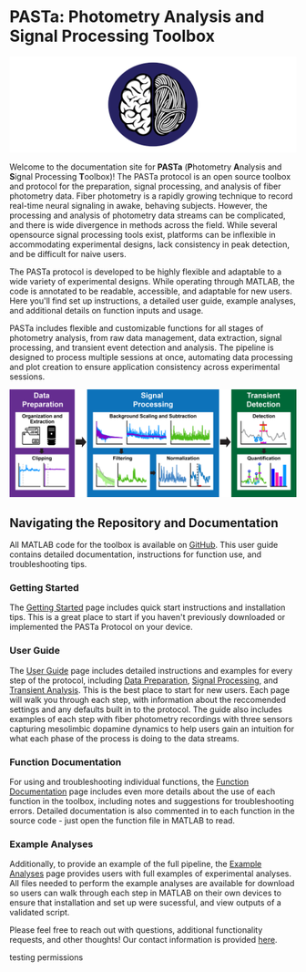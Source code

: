 # **PASTa**: **P**hotometry **A**nalysis and **S**ignal Processing **T**oolbox

![png](./img/home_1_PASTalogo.png)

Welcome to the documentation site for __PASTa__ (**P**hotometry **A**nalysis and **S**ignal Processing **T**oolbox)! The PASTa protocol is an open source toolbox and protocol for the preparation, signal processing, and analysis of fiber photometry data. Fiber photometry is a rapidly growing technique to record real-time neural signaling in awake, behaving subjects. However, the processing and analysis of photometry data streams can be complicated, and there is wide divergence in methods across the field. While several opensource signal processing tools exist, platforms can be inflexible in accommodating experimental designs, lack consistency in peak detection, and be difficult for naive users.

The PASTa protocol is developed to be highly flexible and adaptable to a wide variety of experimental designs. While operating through MATLAB, the code is annotated to be readable, accessible, and adaptable for new users. Here you'll find set up instructions, a detailed user guide, example analyses, and additional details on function inputs and usage. 

PASTa includes flexible and customizable functions for all stages of photometry analysis, from raw data management, data extraction, signal processing, and transient event detection and analysis. The pipeline is designed to process multiple sessions at once, automating data processing and plot creation to ensure application consistency across experimental sessions.

![png](./img/home_2_PASTaprotocoloverview.png)


## Navigating the Repository and Documentation
All MATLAB code for the toolbox is available on [GitHub](https://github.com/rdonka/PASTaUserGuide). This user guide contains detailed documentation, instructions for function use, and troubleshooting tips. 

### Getting Started
The [Getting Started](https://rdonka.github.io/PASTaUserGuide/gettingstarted/) page includes quick start instructions and installation tips. This is a great place to start if you haven't previously downloaded or implemented the PASTa Protocol on your device.

### User Guide
The [User Guide](https://rdonka.github.io/PASTaUserGuide/userguide/userguide/) page includes detailed instructions and examples for every step of the protocol, including [Data Preparation](https://rdonka.github.io/PASTaUserGuide/userguide/datapreparation/), [Signal Processing](https://rdonka.github.io/PASTaUserGuide/userguide/signalprocessing/), and [Transient Analysis](https://rdonka.github.io/PASTaUserGuide/userguide/transientanalysis/). This is the best place to start for new users. Each page will walk you through each step, with information about the reccomended settings and any defaults built in to the protocol. The guide also includes examples of each step with fiber photometry recordings with three sensors capturing mesolimbic dopamine dynamics to help users gain an intuition for what each phase of the process is doing to the data streams.

### Function Documentation
For using and troubleshooting individual functions, the [Function Documentation](https://rdonka.github.io/PASTaUserGuide/functiondocumentation/) page includes even more details about the use of each function in the toolbox, including notes and suggestions for troubleshooting errors. Detailed documentation is also commented in to each function in the source code - just open the function file in MATLAB to read.

### Example Analyses
Additionally, to provide an example of the full pipeline, the [Example Analyses](https://rdonka.github.io/PASTaUserGuide/exampleanalyses/) page provides users with full examples of experimental analyses. All files needed to perform the example analyses are available for download so users can walk through each step in MATLAB on their own devices to ensure that installation and set up were sucessful, and view outputs of a validated script.


Please feel free to reach out with questions, additional functionality requests, and other thoughts! Our contact information is provided [here](https://rdonka.github.io/PASTaUserGuide/contactus/).

testing permissions